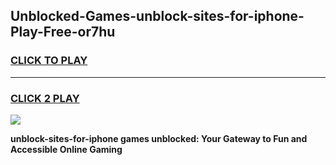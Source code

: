 
## Unblocked-Games-unblock-sites-for-iphone-Play-Free-or7hu
<h3>
<a href="https://premium76.site?title=unblock-sites-for-iphone&ref=12A">CLICK TO PLAY</a></h3>
<hr>

<h3>
<a href="https://premium76.site?title=unblock-sites-for-iphone&ref=12A">CLICK 2 PLAY</a>
  
</h3>

<a href="https://premium76.site?title=unblock-sites-for-iphone&ref=12A"><img src="https://clearcache.store/games.png"></a>


**unblock-sites-for-iphone games unblocked: Your Gateway to Fun and Accessible Online Gaming**
